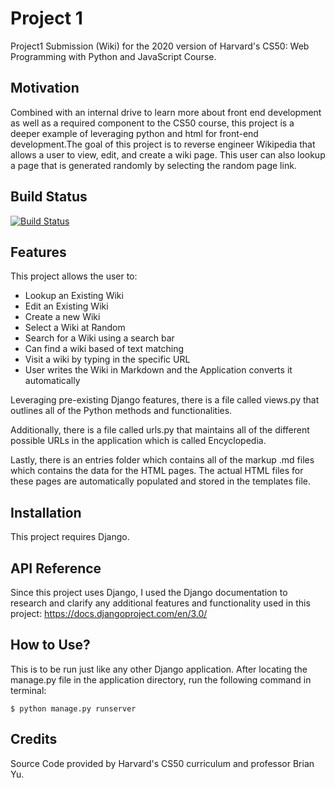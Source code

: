# Project 1

Project1 Submission (Wiki) for the 2020 version of Harvard's CS50: Web Programming with Python and JavaScript Course.

## Motivation
 Combined with an internal drive to learn more about front end development as well as a required component to the CS50 course, this project is a deeper example of leveraging python and html for front-end development.The goal of this project is to reverse engineer Wikipedia that allows a user to view, edit, and create a wiki page. This user can also lookup a page that is generated randomly by selecting the random page link.

## Build Status
[![Build Status](https://travis-ci.com/username/projectname.svg?branch=master)](https://travis-ci.com/username/projectname)

## Features
This project allows the user to:
  * Lookup an Existing Wiki
  * Edit an Existing Wiki
  * Create a new Wiki
  * Select a Wiki at Random
  * Search for a Wiki using a search bar
  * Can find a wiki based of text matching
  * Visit a wiki by typing in the specific URL
  * User writes the Wiki in Markdown and the Application converts it automatically

Leveraging pre-existing Django features, there is a file called views.py that outlines all of the Python methods and functionalities.

Additionally, there is a file called urls.py that maintains all of the different possible URLs in the application which is called Encyclopedia.

Lastly, there is an entries folder which contains all of the markup .md files which contains the data for the HTML pages. The actual HTML files for these pages are automatically populated and stored in the templates file.

## Installation
This project requires Django.

## API Reference
Since this project uses Django, I used the Django documentation to research and clarify any additional features and functionality used in this project:
  https://docs.djangoproject.com/en/3.0/

## How to Use?
This is to be run just like any other Django application. After locating the manage.py file in the application directory, run the following command in terminal:

```
$ python manage.py runserver
```

## Credits
Source Code provided by Harvard's CS50 curriculum and professor Brian Yu.
